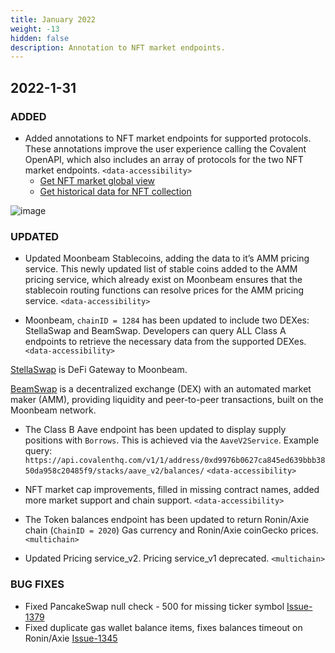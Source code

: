 ```yaml
---
title: January 2022
weight: -13
hidden: false
description: Annotation to NFT market endpoints.
---
```


## 2022-1-31

### ADDED

- Added annotations to NFT market endpoints for supported protocols. These annotations improve the user experience calling the Covalent OpenAPI, which also includes an array of protocols for the two NFT market endpoints. `<data-accessibility>`
  - [Get NFT market global view](https://www.covalenthq.com/docs/api/#/0/Get%20NFT%20market%20global%20view/USD/1)
  - [Get historical data for NFT collection](https://www.covalenthq.com/docs/api/#/0/Get%20historical%20data%20for%20NFT%20collection/USD/1) 


![image](../../images/supported_networks.png)

### UPDATED

- Updated Moonbeam Stablecoins, adding the data to it’s AMM pricing service. This newly updated list of stable coins added to the AMM pricing service, which already exist on Moonbeam ensures that the stablecoin routing functions can resolve prices for the AMM pricing service. `<data-accessibility>`

- Moonbeam, `chainID = 1284` has been updated to include two DEXes: StellaSwap and BeamSwap. Developers can query ALL Class A endpoints to retrieve the necessary data from the supported DEXes. `<data-accessibility>`

[StellaSwap](https://stellaswap.com/) is DeFi Gateway to Moonbeam. 

[BeamSwap](https://beamswap.io/) is a decentralized exchange (DEX) with an automated market maker (AMM), providing liquidity and peer-to-peer transactions, built on the Moonbeam network.

- The Class B Aave endpoint has been updated to display supply positions with `Borrows`. This is achieved via the `AaveV2Service`. Example query: `https://api.covalenthq.com/v1/1/address/0xd9976b0627ca845ed639bbb3850da958c20485f9/stacks/aave_v2/balances/` `<data-accessibility>`

- NFT market cap improvements, filled in missing contract names, added more market support and chain support. `<data-accessibility>`

- The Token balances endpoint has been updated to return Ronin/Axie chain (`ChainID = 2020`) Gas currency and Ronin/Axie coinGecko prices. `<multichain>`

- Updated Pricing service_v2. Pricing service_v1 deprecated. `<multichain>`


### BUG FIXES

- Fixed PancakeSwap null check - 500 for missing ticker symbol [Issue-1379](https://github.com/covalenthq/scout/issues/1379)
- Fixed duplicate gas wallet balance items, fixes balances timeout on Ronin/Axie [Issue-1345](https://github.com/covalenthq/scout/issues/1345)
